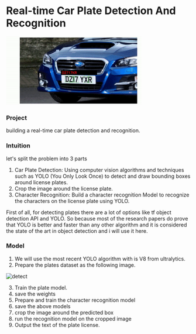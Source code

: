 # Real-time Car Plate Detection And Recognition

![Image](output.gif)

### Project
  building a real-time car plate detection and recognition.
  
### Intuition
  let's split the problem into 3 parts
  1. Car Plate Detection: Using computer vision algorithms and techniques such as YOLO (You Only Look Once) to detect and draw bounding boxes around license plates.
  2. Crop the image around the license plate.
  3. Character Recognition: Build a character recognition Model to recognize the characters on the license plate using YOLO.

  First of all, for detecting plates there are a lot of options like tf object detection API and YOLO.
  So because most of the research papers do prove that YOLO is better and faster than any other algorithm and it is considered the state of the art in object detection 
  and i will use it here.

### Model
  1. We will use the most recent YOLO algorithm with is V8 from ultralytics.
  2. Prepare the plates dataset as the following image.
  <img width="739" alt="detect" src="https://user-images.githubusercontent.com/26833433/134436012-65111ad1-9541-4853-81a6-f19a3468b75f.png">
  
  3. Train the plate model.
  4. save the weights
  5. Prepare and train the character recognition model
  6. save the above models
  7. crop the image around the predicted box
  8. run the recognition model on the cropped image
  9. Output the text of the plate license.
